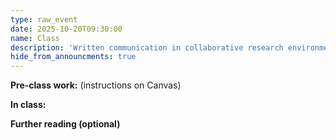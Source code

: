 ```yaml
---
type: raw_event
date: 2025-10-20T09:30:00
name: Class
description: 'Written communication in collaborative research environments'
hide_from_announcments: true
---
```


**Pre-class work:** (instructions on Canvas)



**In class:**



**Further reading (optional)**
